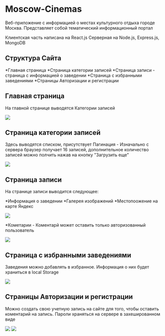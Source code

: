 # Moscow-Cinemas
Веб-приложение с информацией о местах культурного отдыха городе Москва. Представляет собой тематический информационный портал

Клиентская часть написана на React.js
Серверная на Node.js, Express.js, MongoDB

## Структура Сайта

*Главная страница
*Страница категории записей 
*Страница записи - страница с информацией о заведении
*Страница с избранными заведениями
*Страницы Авторизации и регистрации

## Главная страница
На главной странице выводятся Категории записей

<img src="./readme_img/Categories.png"/>

## Страница категории записей 
Здесь выводятся списком, присутствует Пагинация - Изначально с сервера браузер получает 16 записей, дополнительное количество записей можно полчить нажав на кнопку "Загрузить еще"

<img src="./readme_img/posts.png"/>

## Страница записи

На странице записи выводится следующее:

*Информация о заведении
*Галерея изображений
*Местопоожение на карте Яндекс

<img src="./readme_img/post_info.png"/>

*Кометарии - Коментарй может оставить только авторизованный пользователь

<img src="./readme_img/post_coments.png"/>


## Страница с избранными заведениями

Заведения можно добавлять в избранное. Информация о них будет храниться в local Storage

<img src="./readme_img/liked.png"/>

## Страницы Авторизации и регистрации

Можно создать свою учетную запись на сайте для того, чтобы оставить коментарий на запись. Пароли храняться на сервере в захешированном виде

<img src="./readme_img/auth_form.png"/>
<img src="./readme_img/register_form.png"/>